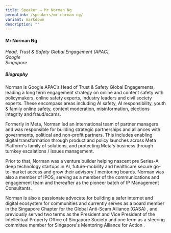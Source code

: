 ```yaml
---
title: Speaker – Mr Norman Ng
permalink: /speakers/mr-norman-ng/
variant: markdown
description: ""
---
```

#### **Mr Norman Ng**

*Head, Trust &amp; Safety Global Engagement
(APAC),<br>Google<br>Singapore*

##### **Biography**
Norman is Google APAC’s Head of Trust &amp; Safety Global Engagements, leading a long term engagement strategy on online and content safety with policymakers, online safety experts, industry leaders and civil society experts. These encompass areas including AI safety, AI responsibility, youth &amp; family online safety, content moderation, misinformation, elections integrity and fraud/scams.

Formerly in Meta, Norman led an international team of partner managers and was responsible for building strategic partnerships and alliances with governments, political and non-profit partners. This includes enabling digital transformation through product and policy launches across Meta Platform's family of solutions, and protecting Meta's business through turnkey escalations / issues management.

Prior to that, Norman was a venture builder helping nascent pre Series-A deep technology startups in AI, future-mobility and healthcare secure go-to-market access and grow their advisory / mentoring boards. Norman was also a member of IPOS, serving as a member of the communications and engagement team and thereafter as the pioneer batch of IP Management Consultants.

Norman is also a passionate advocate for building a safer internet and digital ecosystem for communities and currently serves as a board member in the Singapore Chapter for the Global Anti-Scam Alliance (GASA) , and previously served two terms as the President and Vice President of the Intellectual Property Office of Singapore Society and one term as a steering committee member for Singapore's Mentoring Alliance for Action .